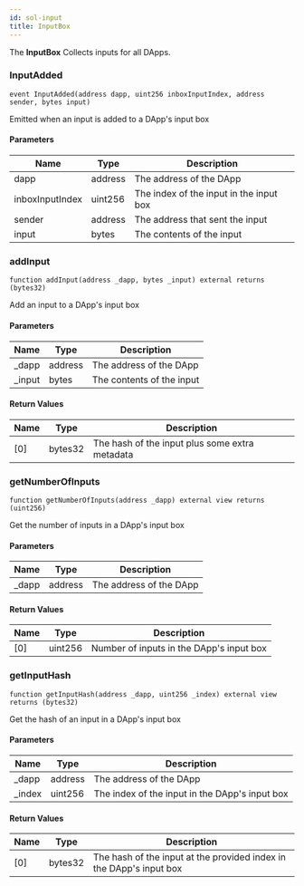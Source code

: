 ```yaml
---
id: sol-input
title: InputBox
---
```


The **InputBox** Collects inputs for all DApps.

### InputAdded

```solidity
event InputAdded(address dapp, uint256 inboxInputIndex, address sender, bytes input)
```

Emitted when an input is added to a DApp's input box

#### Parameters

| Name | Type | Description |
| ---- | ---- | ----------- |
| dapp | address | The address of the DApp |
| inboxInputIndex | uint256 | The index of the input in the input box |
| sender | address | The address that sent the input |
| input | bytes | The contents of the input |

### addInput

```solidity
function addInput(address _dapp, bytes _input) external returns (bytes32)
```

Add an input to a DApp's input box

#### Parameters

| Name | Type | Description |
| ---- | ---- | ----------- |
| _dapp | address | The address of the DApp |
| _input | bytes | The contents of the input |

#### Return Values

| Name | Type | Description |
| ---- | ---- | ----------- |
| [0] | bytes32 | The hash of the input plus some extra metadata |

### getNumberOfInputs

```solidity
function getNumberOfInputs(address _dapp) external view returns (uint256)
```

Get the number of inputs in a DApp's input box

#### Parameters

| Name | Type | Description |
| ---- | ---- | ----------- |
| _dapp | address | The address of the DApp |

#### Return Values

| Name | Type | Description |
| ---- | ---- | ----------- |
| [0] | uint256 | Number of inputs in the DApp's input box |

### getInputHash

```solidity
function getInputHash(address _dapp, uint256 _index) external view returns (bytes32)
```

Get the hash of an input in a DApp's input box

#### Parameters

| Name | Type | Description |
| ---- | ---- | ----------- |
| _dapp | address | The address of the DApp |
| _index | uint256 | The index of the input in the DApp's input box |

#### Return Values

| Name | Type | Description |
| ---- | ---- | ----------- |
| [0] | bytes32 | The hash of the input at the provided index in the DApp's input box |
